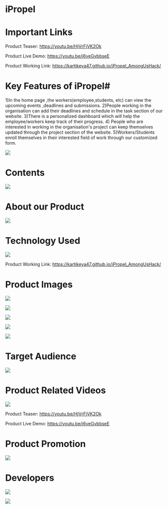 # **iPropel** #

# **Important Links** #

Product Teaser: https://youtu.be/HjVrFjVK2Ok

Product Live Demo: https://youtu.be/j6veGvbbseE

Product Working Link: https://kartikeya47.github.io/iPropel_AmongUsHack/

# **Key Features  of iPropel**#
1)In the home page ,the workers(employee,students, etc) can view the upcoming  events ,deadlines  and submissions.
2)People  working  in the organisation  can add their  deadlines  and schedule  in the task section  of our website.
3)There is a personalized  dashboard  which will help  the employee/workers keep track of their progress.
4) People who are interested  in working  in the organisation's project  can keep themselves  updated  through  the project  section of the website. 
5)Workers/Students enroll  themselves  in their interested  field of work  through  our customized  form.



![](prodimg/1.jpg)






# **Contents** #

![](prodimg/2.jpg)






# **About our Product** #

![](prodimg/3.jpg)





# **Technology Used** #

![](prodimg/4.jpg)

Product Working Link: https://kartikeya47.github.io/iPropel_AmongUsHack/






# **Product Images** #

![](prodimg/5.jpg)








![](prodimg/6.jpg)








![](prodimg/7.jpg)







![](prodimg/8.jpg)







![](prodimg/9.jpg)






# **Target Audience** #

![](prodimg/10.jpg)






# **Product Related Videos** #

![](prodimg/11.jpg)

Product Teaser: https://youtu.be/HjVrFjVK2Ok

Product Live Demo: https://youtu.be/j6veGvbbseE







# **Product Promotion** #

![](prodimg/12.jpg)




# **Developers** #

![](prodimg/13.jpg)








![](prodimg/14.jpg)
